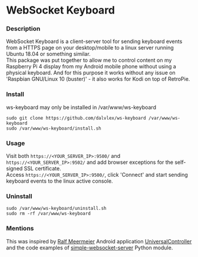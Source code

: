 # WebSocket Keyboard

### Description
WebSocket Keyboard is a client-server tool for sending keyboard events from a HTTPS page on your desktop/mobile to a linux server running Ubuntu 18.04 or something similar.  
This package was put together to allow me to control content on my Raspberry Pi 4 display from my Android mobile phone without using a physical keyboard. And for this purpose it works without any issue on 'Raspbian GNU/Linux 10 (buster)' - it also works for Kodi on top of RetroPie.

### Install
ws-keyboard may only be installed in /var/www/ws-keyboard
```
sudo git clone https://github.com/dalvlex/ws-keyboard /var/www/ws-keyboard
sudo /var/www/ws-keyboard/install.sh
```

### Usage
Visit both `https://<YOUR_SERVER_IP>:9500/` and `https://<YOUR_SERVER_IP>:9502/` and add browser exceptions for the self-signed SSL certificate.  
Access `https://<YOUR_SERVER_IP>:9500/`, click 'Connect' and start sending keyboard events to the linux active console.

### Uninstall
```
sudo /var/www/ws-keyboard/uninstall.sh
sudo rm -rf /var/www/ws-keyboard
```

### Mentions
This was inspired by [Ralf Meermeier](https://github.com/threebrooks) Android application [UniversalController](https://github.com/threebrooks/UniversalController) and the code examples of [simple-websocket-server](https://pypi.org/project/simple-websocket-server/) Python module.
